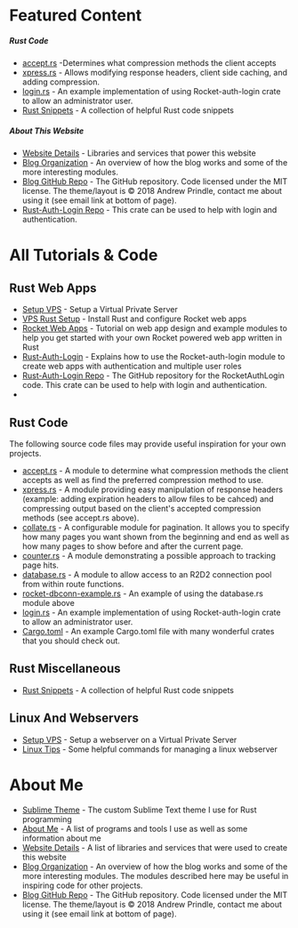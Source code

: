 
# Featured Content


##### Rust Code
- [accept.rs]({{base_url}}content/accept.rs) -Determines what compression methods the client accepts
- [xpress.rs]({{base_url}}content/xpress.rs) - Allows modifying response headers, client side caching, and adding compression.
- [login.rs]({{base_url}}content/login.rs) - An example implementation of using Rocket-auth-login crate to allow an administrator user.
- [Rust Snippets](rust-snippets) - A collection of helpful Rust code snippets

##### About This Website
- [Website Details]({{base_url}}content/about-site) - Libraries and services that power this website
- [Blog Organization]({{base_url}}content/blog-organization) - An overview of how the blog works and some of the more interesting modules.
- [Blog GitHub Repo](https://github.com/vishusandy/blogr) - The GitHub repository.  Code licensed under the MIT license.  The theme/layout is &copy; 2018 Andrew Prindle, contact me about using it (see email link at bottom of page).
- [Rust-Auth-Login Repo](https://github.com/vishusandy/rocket-auth-login) - This crate can be used to help with login and authentication.

# All Tutorials & Code
## Rust Web Apps
- [Setup VPS]({{base_url}}content/setup-vps) - Setup a Virtual Private Server
- [VPS Rust Setup]({{base_url}}content/rust-webserver) - Install Rust and configure Rocket web apps
- [Rocket Web Apps]({{base_url}}content/rust-rocket-web-apps) - Tutorial on web app design and example modules to help you get started with your own Rocket powered web app written in Rust
- [Rust-Auth-Login]({{base_url}}content/rocket-auth-login) - Explains how to use the Rocket-auth-login module to create web apps with authentication and multiple user roles
- [Rust-Auth-Login Repo](https://github.com/vishusandy/rocket-auth-login) - The GitHub repository for the RocketAuthLogin code.  This crate can be used to help with login and authentication.
- 

## Rust Code
The following source code files may provide useful inspiration for your own projects.

- [accept.rs]({{base_url}}content/accept.rs) - A module to determine what compression methods the client accepts as well as find the preferred compression method to use.
- [xpress.rs]({{base_url}}content/xpress.rs) - A module providing easy manipulation of response headers (example: adding expiration headers to allow files to be cahced) and compressing output based on the client's accepted compression methods (see accept.rs above).
- [collate.rs]({{base_url}}content/collate.rs) - A configurable module for pagination.  It allows you to specify how many pages you want shown from the beginning and end as well as how many pages to show before and after the current page.
- [counter.rs]({{base_url}}content/counter.rs) - A module demonstrating a possible approach to tracking page hits.
- [database.rs]({{base_url}}content/database.rs) - A module to allow access to an R2D2 connection pool from within route functions.
- [rocket-dbconn-example.rs]({{base_url}}content/rocket-dbconn-example.rs) - An example of using the database.rs module above
- [login.rs]({{base_url}}content/login.rs) - An example implementation of using Rocket-auth-login crate to allow an administrator user.
- [Cargo.toml]({{base_url}}content/Cargo.toml) - An example Cargo.toml file with many wonderful crates that you should check out.

## Rust Miscellaneous
- [Rust Snippets](rust-snippets) - A collection of helpful Rust code snippets


## Linux And Webservers
- [Setup VPS]({{base_url}}content/setup-vps) - Setup a webserver on a Virtual Private Server
- [Linux Tips]({{base_url}}content/linux-tips) - Some helpful commands for managing a linux webserver

# About Me
- [Sublime Theme]({{base_url}}content/sublime-theme) - The custom Sublime Text theme I use for Rust programming
- [About Me]({{base_url}}content/about-me) - A list of programs and tools I use as well as some information about me
- [Website Details]({{base_url}}content/about-site) - A list of libraries and services that were used to create this website
- [Blog Organization]({{base_url}}content/blog-organization) - An overview of how the blog works and some of the more interesting modules.  The modules described here may be useful in inspiring code for other projects.
- [Blog GitHub Repo](https://github.com/vishusandy/blogr) - The GitHub repository.  Code licensed under the MIT license.  The theme/layout is &copy; 2018 Andrew Prindle, contact me about using it (see email link at bottom of page).
